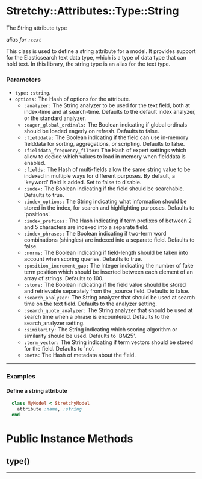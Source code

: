 # Stretchy::Attributes::Type::String [](#class-Stretchy::Attributes::Type::String) [](#top)
The String attribute type

_alias for `:text`_

This class is used to define a string attribute for a model. It provides support for the Elasticsearch text data type, which is a type of data type that can hold text. In this library, the string type is an alias for the text type.

### Parameters

- `type:` `:string`.
- `options:` The Hash of options for the attribute.
   - `:analyzer:` The String analyzer to be used for the text field, both at index-time and at search-time. Defaults to the default index analyzer, or the standard analyzer.
   - `:eager_global_ordinals:` The Boolean indicating if global ordinals should be loaded eagerly on refresh. Defaults to false.
   - `:fielddata:` The Boolean indicating if the field can use in-memory fielddata for sorting, aggregations, or scripting. Defaults to false.
   - `:fielddata_frequency_filter:` The Hash of expert settings which allow to decide which values to load in memory when fielddata is enabled.
   - `:fields:` The Hash of multi-fields allow the same string value to be indexed in multiple ways for different purposes. By default, a 'keyword' field is added. Set to false to disable.
   - `:index:` The Boolean indicating if the field should be searchable. Defaults to true.
   - `:index_options:` The String indicating what information should be stored in the index, for search and highlighting purposes. Defaults to 'positions'.
   - `:index_prefixes:` The Hash indicating if term prefixes of between 2 and 5 characters are indexed into a separate field.
   - `:index_phrases:` The Boolean indicating if two-term word combinations (shingles) are indexed into a separate field. Defaults to false.
   - `:norms:` The Boolean indicating if field-length should be taken into account when scoring queries. Defaults to true.
   - `:position_increment_gap:` The Integer indicating the number of fake term position which should be inserted between each element of an array of strings. Defaults to 100.
   - `:store:` The Boolean indicating if the field value should be stored and retrievable separately from the _source field. Defaults to false.
   - `:search_analyzer:` The String analyzer that should be used at search time on the text field. Defaults to the analyzer setting.
   - `:search_quote_analyzer:` The String analyzer that should be used at search time when a phrase is encountered. Defaults to the search_analyzer setting.
   - `:similarity:` The String indicating which scoring algorithm or similarity should be used. Defaults to 'BM25'.
   - `:term_vector:` The String indicating if term vectors should be stored for the field. Defaults to 'no'.
   - `:meta:` The Hash of metadata about the field.

---

### Examples

#### Define a string attribute

```ruby
  class MyModel < StretchyModel
    attribute :name, :string
  end
```
    

# Public Instance Methods

      
## type() [](#method-i-type)
         
  
        
---

